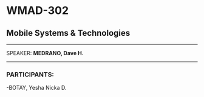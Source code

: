 # WMAD-302

## Mobile Systems & Technologies

---

SPEAKER: **MEDRANO, Dave H.**

---

### PARTICIPANTS:
-BOTAY, Yesha Nicka D.